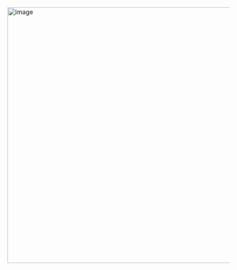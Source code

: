 <img width="579" alt="image" src="https://github.com/mdvohra/Delhi-Air-Quality-Trend-Analysis/assets/121490502/0dfda0d7-3fea-4998-ba92-696a0661e5d6">
